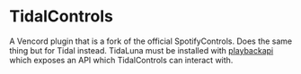 # TidalControls
A Vencord plugin that is a fork of the official SpotifyControls. Does the same thing but for Tidal instead.
TidaLuna must be installed with [playbackapi](https://github.com/OTCompa/luna-plugins) which exposes an API which TidalControls can interact with.
